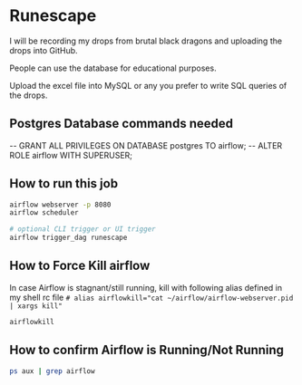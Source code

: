 # Runescape

I will be recording my drops from brutal black dragons and uploading the drops into GitHub. 

People can use the database for educational purposes. 

Upload the excel file into MySQL or any you prefer to write SQL queries of the drops. 


## Postgres Database commands needed
-- GRANT ALL PRIVILEGES ON DATABASE postgres TO airflow;
-- ALTER ROLE airflow WITH SUPERUSER;

## How to run this job
```bash
airflow webserver -p 8080
airflow scheduler

# optional CLI trigger or UI trigger
airflow trigger_dag runescape
```
## How to Force Kill airflow
In case Airflow is stagnant/still running, kill with following alias defined in my shell rc file
`# alias airflowkill="cat ~/airflow/airflow-webserver.pid | xargs kill"`
```bash
airflowkill
```

## How to confirm Airflow is Running/Not Running
```bash
ps aux | grep airflow
```
